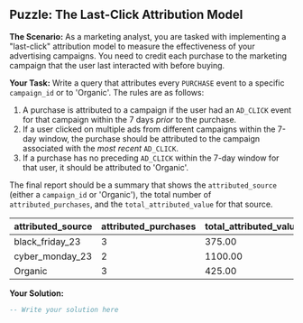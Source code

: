 ## Puzzle: The Last-Click Attribution Model

**The Scenario:** As a marketing analyst, you are tasked with implementing a "last-click" attribution model to measure the effectiveness of your advertising campaigns. You need to credit each purchase to the marketing campaign that the user last interacted with before buying.

**Your Task:** Write a query that attributes every `PURCHASE` event to a specific `campaign_id` or to 'Organic'. The rules are as follows:

1. A purchase is attributed to a campaign if the user had an `AD_CLICK` event for that campaign within the 7 days *prior* to the purchase.
2. If a user clicked on multiple ads from different campaigns within the 7-day window, the purchase should be attributed to the campaign associated with the *most recent* `AD_CLICK`.
3. If a purchase has no preceding `AD_CLICK` within the 7-day window for that user, it should be attributed to 'Organic'.

The final report should be a summary that shows the `attributed_source` (either a `campaign_id` or 'Organic'), the total number of `attributed_purchases`, and the `total_attributed_value` for that source.

| **attributed_source** | **attributed_purchases** | **total_attributed_value** |
| --------------------------- | ------------------------------ | -------------------------------- |
| black_friday_23             | 3                              | 375.00                           |
| cyber_monday_23             | 2                              | 1100.00                          |
| Organic                     | 3                              | 425.00                           |

**Your Solution:**

```sql
-- Write your solution here
```

